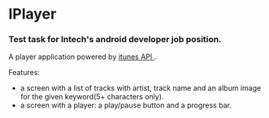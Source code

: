 # IPlayer
### Test task for Intech's android developer job position.

A player application powered by [itunes API ](https://itunes.apple.com/search?term=hendrix).

Features:
 - a screen with a list of tracks with artist, track name and an album image for the given keyword(5+ characters only).
 - a screen with a player: a play/pause button and a progress bar.
